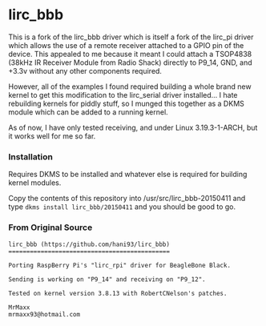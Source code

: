 lirc_bbb
========

This is a fork of the lirc_bbb driver which is itself a fork of the lirc_pi driver which
allows the use of a remote receiver attached to a GPIO pin of the device.  This appealed to
me because it meant I could attach a TSOP4838 (38kHz IR Receiver Module from Radio Shack)
directly to P9_14, GND, and +3.3v without any other components required.

However, all of the examples I found required building a whole brand new kernel to get this
modification to the lirc_serial driver installed... I hate rebuilding kernels for piddly
stuff, so I munged this together as a DKMS module which can be added to a running kernel.

As of now, I have only tested receiving, and under Linux 3.19.3-1-ARCH, but it works well
for me so far.

### Installation

Requires DKMS to be installed and whatever else is required for building kernel modules.

Copy the contents of this repository into /usr/src/lirc_bbb-20150411 and type
`dkms install lirc_bbb/20150411` and you should be good to go.

### From Original Source

    lirc_bbb (https://github.com/hani93/lirc_bbb)
    =============================================

    Porting RaspBerry Pi's "lirc_rpi" driver for BeagleBone Black.

    Sending is working on "P9_14" and receiving on "P9_12".

    Tested on kernel version 3.8.13 with RobertCNelson's patches.

    MrMaxx
    mrmaxx93@hotmail.com
